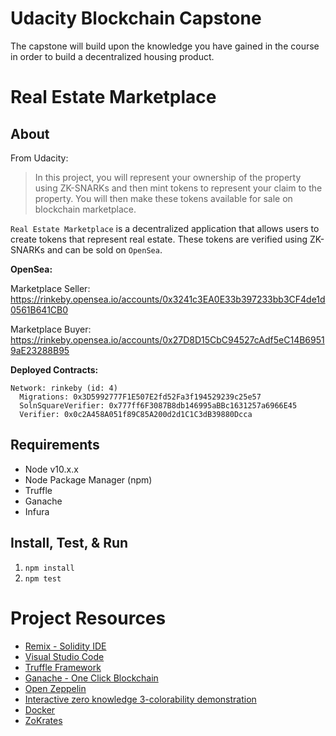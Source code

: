 # Udacity Blockchain Capstone

The capstone will build upon the knowledge you have gained in the course in order to build a decentralized housing product. 

Real Estate Marketplace
=======================

About
-----

From Udacity:
> In this project, you will represent your ownership of the property using ZK-SNARKs and then mint tokens to represent your claim to the property. You will then make these tokens available for sale on blockchain marketplace.

`Real Estate Marketplace` is a decentralized application that allows users to create tokens that represent real estate. These tokens are verified using ZK-SNARKs and can be sold on `OpenSea`.

**OpenSea:**

Marketplace Seller: 
https://rinkeby.opensea.io/accounts/0x3241c3EA0E33b397233bb3CF4de1d0561B641CB0

Marketplace Buyer: 
https://rinkeby.opensea.io/accounts/0x27D8D15CbC94527cAdf5eC14B69519aE23288B95

**Deployed Contracts:**

```console
Network: rinkeby (id: 4)
  Migrations: 0x3D5992777F1E507E2fd52Fa3f194529239c25e57
  SolnSquareVerifier: 0x777ff6F3087B8db146995aBBc1631257a6966E45
  Verifier: 0x0c2A458A051f89C85A200d2d1C1C3dB39880Dcca
```

Requirements
------------
* Node v10.x.x
* Node Package Manager (npm)
* Truffle
* Ganache
* Infura

Install, Test, & Run
--------------------
1. `npm install`
2. `npm test`

# Project Resources

* [Remix - Solidity IDE](https://remix.ethereum.org/)
* [Visual Studio Code](https://code.visualstudio.com/)
* [Truffle Framework](https://truffleframework.com/)
* [Ganache - One Click Blockchain](https://truffleframework.com/ganache)
* [Open Zeppelin ](https://openzeppelin.org/)
* [Interactive zero knowledge 3-colorability demonstration](http://web.mit.edu/~ezyang/Public/graph/svg.html)
* [Docker](https://docs.docker.com/install/)
* [ZoKrates](https://github.com/Zokrates/ZoKrates)
